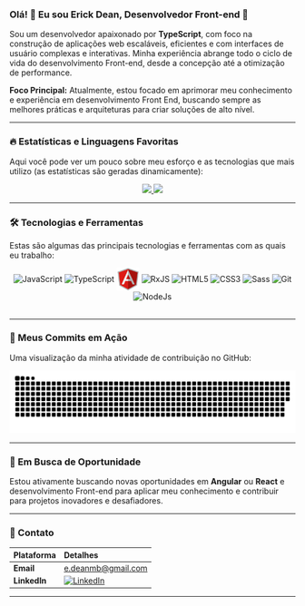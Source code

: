 ### Olá! 👋 Eu sou Erick Dean, Desenvolvedor Front-end 🚀

Sou um desenvolvedor apaixonado por **TypeScript**, com foco na construção de aplicações web escaláveis, eficientes e com interfaces de usuário complexas e interativas. Minha experiência abrange todo o ciclo de vida do desenvolvimento Front-end, desde a concepção até a otimização de performance.

**Foco Principal:** Atualmente, estou focado em aprimorar meu conhecimento e experiência em desenvolvimento Front End, buscando sempre as melhores práticas e arquiteturas para criar soluções de alto nível.

---

### 🔥 Estatísticas e Linguagens Favoritas

Aqui você pode ver um pouco sobre meu esforço e as tecnologias que mais utilizo (as estatísticas são geradas dinamicamente):

<div align="center">
  <a href="https://github.com/Erick-Dean">
  <img height="180em" src="https://github-readme-stats.vercel.app/api?username=Erick-Dean&show_icons=true&theme=nightowl&include_all_commits=true&count_private=true&line_height=25&teste=1"/>
     <img height="180em" src="https://github-readme-stats.vercel.app/api/top-langs/?username=Erick-Dean&layout=compact&langs_count=8&theme=nightowl"/>
  </a>
</div>

---

### 🛠️ Tecnologias e Ferramentas

Estas são algumas das principais tecnologias e ferramentas com as quais eu trabalho:

<div style="display: inline_block" align="center">
  <img align="center" alt="JavaScript" height="40" width="40" src="https://cdn.jsdelivr.net/gh/devicons/devicon@latest/icons/javascript/javascript-original.svg" />
  <img align="center" alt="TypeScript" height="40" width="40" src="https://cdn.jsdelivr.net/gh/devicons/devicon@latest/icons/typescript/typescript-original.svg" />
  <img align="center" alt="Angular" height="40" width="40" src="https://raw.githubusercontent.com/devicons/devicon/master/icons/angularjs/angularjs-original.svg">
  <img align="center" alt="RxJS" height="40" width="40" src="https://cdn.jsdelivr.net/gh/devicons/devicon@latest/icons/rxjs/rxjs-original.svg" />
  <img align="center" alt="HTML5" height="40" width="40" src="https://cdn.jsdelivr.net/gh/devicons/devicon@latest/icons/html5/html5-original.svg" />
  <img align="center" alt="CSS3" height="40" width="40" src="https://cdn.jsdelivr.net/gh/devicons/devicon@latest/icons/css3/css3-original.svg" />
  <img align="center" alt="Sass" height="40" width="40" src="https://cdn.jsdelivr.net/gh/devicons/devicon@latest/icons/sass/sass-original.svg" />
  <img align="center" alt="Git" height="40" width="40" src="https://cdn.jsdelivr.net/gh/devicons/devicon@latest/icons/git/git-original.svg" />
  <img align="center" alt="NodeJs" height="40" width="40" src="https://cdn.jsdelivr.net/gh/devicons/devicon@latest/icons/nodejs/nodejs-original.svg" />
</div>

<br>

---

### 🐍 Meus Commits em Ação

Uma visualização da minha atividade de contribuição no GitHub:

<p align="center">
  <img src="https://raw.githubusercontent.com/Erick-Dean/Erick-Dean/output/github-contribution-grid-snake.svg" alt="Snake animation of contributions" />
</p>

---

### 💼 Em Busca de Oportunidade

Estou ativamente buscando novas oportunidades em **Angular** ou **React** e desenvolvimento Front-end para aplicar meu conhecimento e contribuir para projetos inovadores e desafiadores.

---

### 📧 Contato

| Plataforma   | Detalhes                                                                                                                                                                     |
| :----------- | :--------------------------------------------------------------------------------------------------------------------------------------------------------------------------- |
| **Email**    | [e.deanmb@gmail.com](mailto:e.deanmb@gmail.com)                                                                                                                              |
| **LinkedIn** | [![LinkedIn](https://img.shields.io/badge/-LinkedIn-%230A66C2?style=flat-square&labelColor=%230A66C2&logo=linkedin&logoColor=white)](https://www.linkedin.com/in/erick-dean) |

---
